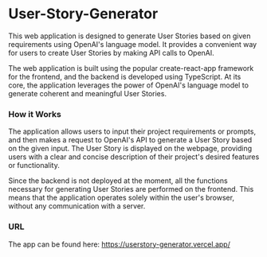 # User-Story-Generator
This web application is designed to generate User Stories based on given requirements using OpenAI's language model. It provides a convenient way for users to create User Stories by making API calls to OpenAI.

The web application is built using the popular create-react-app framework for the frontend, and the backend is developed using TypeScript. At its core, the application leverages the power of OpenAI's language model to generate coherent and meaningful User Stories.

### How it Works
The application allows users to input their project requirements or prompts, and then makes a request to OpenAI's API to generate a User Story based on the given input. The User Story is displayed on the webpage, providing users with a clear and concise description of their project's desired features or functionality.

Since the backend is not deployed at the moment, all the functions necessary for generating User Stories are performed on the frontend. This means that the application operates solely within the user's browser, without any communication with a server.

### URL
The app can be found here: https://userstory-generator.vercel.app/
